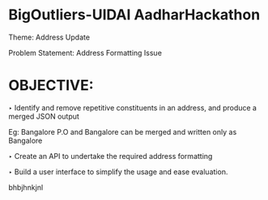 # BigOutliers-UIDAI AadharHackathon
Theme: Address Update

Problem Statement: Address Formatting Issue


# OBJECTIVE:
‣ Identify and remove repetitive constituents in an address, and produce a merged JSON output
 
 Eg: Bangalore P.O and Bangalore can be merged and written only as Bangalore
 
 
‣ Create an API to undertake the required address formatting 

‣ Build a user interface to simplify the usage and ease evaluation.



bhbjhnkjnl
